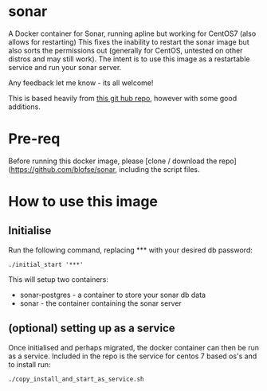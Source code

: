# sonar
A Docker container for Sonar, running apline but working for CentOS7 (also allows for restarting)
This fixes the inability to restart the sonar image but also sorts the permissions out (generally for CentOS, untested on other distros and may still work).
The intent is to use this image as a restartable service and run your sonar server.

Any feedback let me know - its all welcome!

This is based heavily from [this git hub repo](https://github.com/SonarSource/docker-sonarqube/blob/df10e8c9d58d09653100d96d823d8f96e08705cb/6.3-alpine/Dockerfile), however with some good additions.

# Pre-req

Before running this docker image, please [clone / download the repo](https://github.com/blofse/sonar, including the script files.

# How to use this image
## Initialise

Run the following command, replacing *** with your desired db password:
```
./initial_start '***'
```
This will setup two containers: 
* sonar-postgres - a container to store your sonar db data
* sonar - the container containing the sonar server

## (optional) setting up as a service

Once initialised and perhaps migrated, the docker container can then be run as a service. 
Included in the repo is the service for centos 7 based os's and to install run:
```
./copy_install_and_start_as_service.sh
```

